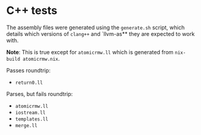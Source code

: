 # C++ tests

The assembly files were generated using the `generate.sh` script, which details
which versions of `clang++` and `llvm-as** they are expected to work with.

**Note**: This is true except for `atomicrmw.ll` which is generated from `nix-build atomicrmw.nix`.

Passes roundtrip:
 - `return0.ll`

Parses, but fails roundtrip:
 - `atomicrmw.ll`
 - `iostream.ll`
 - `templates.ll`
 - `merge.ll`
